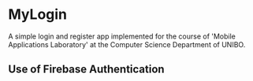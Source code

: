 # MyLogin
A simple login and register app implemented for the course of 'Mobile Applications Laboratory' at the Computer Science Department of UNIBO.

## Use of Firebase Authentication
